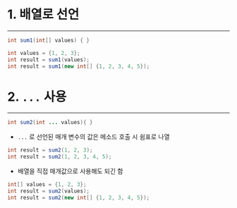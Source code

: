 # 1. 배열로 선언
---
```java
int sum1(int[] values) { }

int values = {1, 2, 3};
int result = sum1(values);
int result = sum1(new int[] {1, 2, 3, 4, 5});
```

# 2. `...` 사용
---
```java
int sum2(int ... values){ }
```

- `...` 로 선언된 매개 변수의 값은 메소드 호출 시 쉼표로 나열
```java
int result = sum2(1, 2, 3);
int result = sum2(1, 2, 3, 4, 5);
```

- 배열을 직접 매개값으로 사용해도 되긴 함
```java
int[] values = {1, 2, 3};
int result = sum2(values);
int result = sum2(new int[] {1, 2, 3, 4, 5});
```